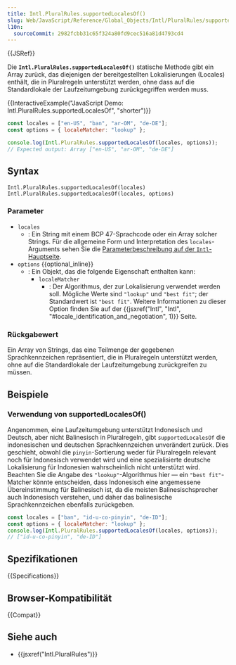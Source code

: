```yaml
---
title: Intl.PluralRules.supportedLocalesOf()
slug: Web/JavaScript/Reference/Global_Objects/Intl/PluralRules/supportedLocalesOf
l10n:
  sourceCommit: 2982fcbb31c65f324a80fd9cec516a81d4793cd4
---
```


{{JSRef}}

Die **`Intl.PluralRules.supportedLocalesOf()`** statische Methode gibt ein Array zurück, das diejenigen der bereitgestellten Lokalisierungen (Locales) enthält, die in Pluralregeln unterstützt werden, ohne dass auf die Standardlokale der Laufzeitumgebung zurückgegriffen werden muss.

{{InteractiveExample("JavaScript Demo: Intl.PluralRules.supportedLocalesOf", "shorter")}}

```js interactive-example
const locales = ["en-US", "ban", "ar-OM", "de-DE"];
const options = { localeMatcher: "lookup" };

console.log(Intl.PluralRules.supportedLocalesOf(locales, options));
// Expected output: Array ["en-US", "ar-OM", "de-DE"]
```

## Syntax

```js-nolint
Intl.PluralRules.supportedLocalesOf(locales)
Intl.PluralRules.supportedLocalesOf(locales, options)
```

### Parameter

- `locales`
  - : Ein String mit einem BCP 47-Sprachcode oder ein Array solcher Strings. Für die allgemeine Form und Interpretation des `locales`-Arguments sehen Sie die [Parameterbeschreibung auf der `Intl`-Hauptseite](/de/docs/Web/JavaScript/Reference/Global_Objects/Intl#locales_argument).
- `options` {{optional_inline}}
  - : Ein Objekt, das die folgende Eigenschaft enthalten kann:
    - `localeMatcher`
      - : Der Algorithmus, der zur Lokalisierung verwendet werden soll. Mögliche Werte sind `"lookup"` und `"best fit"`; der Standardwert ist `"best fit"`. Weitere Informationen zu dieser Option finden Sie auf der {{jsxref("Intl", "Intl", "#locale_identification_and_negotiation", 1)}} Seite.

### Rückgabewert

Ein Array von Strings, das eine Teilmenge der gegebenen Sprachkennzeichen repräsentiert, die in Pluralregeln unterstützt werden, ohne auf die Standardlokale der Laufzeitumgebung zurückgreifen zu müssen.

## Beispiele

### Verwendung von supportedLocalesOf()

Angenommen, eine Laufzeitumgebung unterstützt Indonesisch und Deutsch, aber nicht Balinesisch in Pluralregeln, gibt `supportedLocalesOf` die indonesischen und deutschen Sprachkennzeichen unverändert zurück. Dies geschieht, obwohl die `pinyin`-Sortierung weder für Pluralregeln relevant noch für Indonesisch verwendet wird und eine spezialisierte deutsche Lokalisierung für Indonesien wahrscheinlich nicht unterstützt wird. Beachten Sie die Angabe des `"lookup"`-Algorithmus hier — ein `"best fit"`-Matcher könnte entscheiden, dass Indonesisch eine angemessene Übereinstimmung für Balinesisch ist, da die meisten Balinesischsprecher auch Indonesisch verstehen, und daher das balinesische Sprachkennzeichen ebenfalls zurückgeben.

```js
const locales = ["ban", "id-u-co-pinyin", "de-ID"];
const options = { localeMatcher: "lookup" };
console.log(Intl.PluralRules.supportedLocalesOf(locales, options));
// ["id-u-co-pinyin", "de-ID"]
```

## Spezifikationen

{{Specifications}}

## Browser-Kompatibilität

{{Compat}}

## Siehe auch

- {{jsxref("Intl.PluralRules")}}
